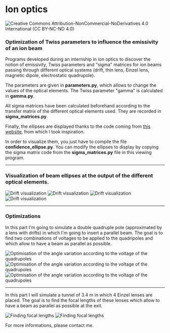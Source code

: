 # Ion optics

![Creative Commons](cc.png)
Attribution-NonCommercial-NoDerivatives 4.0 International (CC BY-NC-ND 4.0)

### Optimization of Twiss parameters to influence the emissivity of an ion beam

Programs developed during an internship in ion optics to discover the notion of emissivity, Twiss parameters and "sigma" matrices for ion beams passing through different optical systems (drift, thin lens, Einzel lens, magnetic dipole, electrostatic quadrupole).

The parameters are given in **parameters.py**, which allows to change the values of the optical elements. The Twiss parameter "gamma" is calculated in **gamma.py**.

All sigma matrices have been calculated beforehand according to the transfer matrix of the different optical elements used. They are recorded in **sigma_matrices.py**.

Finally, the ellipses are displayed thanks to the code coming from <a href="https://matplotlib.org/3.1.0/gallery/statistics/confidence_ellipse.html" title="this website">this website</a>, from which I took inspiration. 

In order to visualize them, you just have to compile the file **confidence_ellipse.py**. You can modify the ellipses to display by copying the sigma matrix code from the **sigma_matrices.py** file in this viewing program.

---

### Visualization of beam ellipses at the output of the different optical elements.
![Drift visualization](pics/beams2.png)
![Drift visualization](pics/beams1.png)
![Drift visualization](pics/drift.png)
![Drift visualization](pics/drift2.png)

---

### Optimizations
In this part I'm going to simulate a double quadruple pole (approximated by a lens with drifts) in which I'm going to insert a parallel beam. The goal is to find two combinations of voltages to be applied to the quadripoles and which allow to have a beam as parallel as possible.

![Optimisation of the angle variation according to the voltage of the quadrupoles](pics/optimisation.png)
![Optimisation of the angle variation according to the voltage of the quadrupoles](pics/optimisation2.png)
![Optimisation of the angle variation according to the voltage of the quadrupoles](pics/optimisation3.png)

---

In this part I will simulate a tunnel of 3.4 m in which 4 Einzel lenses are placed. The goal is to find the focal lengths of these lenses which allow to have a beam as parallel as possible at the exit. 

![Finding focal lengths](pics/finding_f.png)
![Finding focal lengths](pics/finding_f_beams.png)

For more informations, please contact me.
